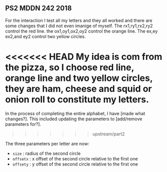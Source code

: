 ## PS2 MDDN 242 2018
For the interaction I test all my letters and they all worked and there are some changes that I did not even imanige of myself.
The rx1,ry1,rx2,ry2 control the red line.
the ox1,oy1,ox2,oy2 control the orange line.
The ex,ey ex2,and ey2 control two yellow circles.


<<<<<<< HEAD
My idea is com from the pizza, so I choose red line, orange line and two yellow circles, they are ham, cheese and squid or onion roll to constitute my letters.
=======
In the process of completing the entire alphabet, I have [made what changes?].
This included updating the parameters to [add/remove parameters for?].
>>>>>>> upstream/part2

The three parameters per letter are now:
  * `size` : radius of the second circle
  * `offsetx` : x offset of the second circle relative to the first one
  * `offsety` : y offset of the second circle relative to the first one


